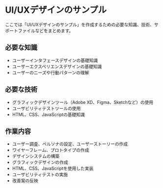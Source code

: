 # UI/UXデザインのサンプル

ここでは「UI/UXデザインのサンプル」を作成するための必要な知識、技術、サポートファイルなどをまとめます。


## 必要な知識
* ユーザーインタフェースデザインの基礎知識
* ユーザーエクスペリエンスデザインの基礎知識
* ユーザーのニーズや行動パターンの理解

## 必要な技術
* グラフィックデザインツール（Adobe XD、Figma、Sketchなど）の使用
* ユーザビリティテストツールの使用
* HTML、CSS、JavaScriptの基礎知識

## 作業内容
* ユーザー調査、ペルソナの設定、ユーザーストーリーの作成
* ワイヤーフレーム、プロトタイプの作成
* デザインシステムの構築
* グラフィックデザインの作成
* HTML、CSS、JavaScriptを使用した実装
* ユーザビリティテストの実施
* 改善案の反映
